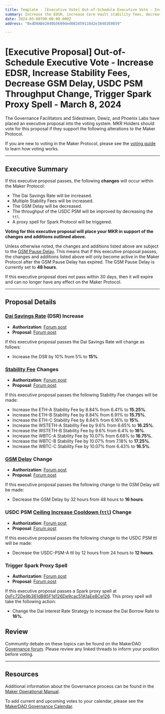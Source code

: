 ```yaml
---
title: Template - [Executive Vote] Out-of-Schedule Executive Vote - Increase EDSR, Increase Stability Fees, Decrease GSM Delay, USDC PSM Throughput Change, Trigger Spark Proxy Spell - March 8, 2024
summary: Increase the EDSR, increase Core Vault stability fees, decrease the GSM delay, reduce the USDC PSM ttl, trigger Spark Proxy Spell.
date: 2024-03-08T00:00:00.000Z
address: "0xdD0AB42848b5609ded083459110d2e38483E0859"

---
```

# [Executive Proposal] Out-of-Schedule Executive Vote - Increase EDSR, Increase Stability Fees, Decrease GSM Delay, USDC PSM Throughput Change, Trigger Spark Proxy Spell - March 8, 2024

The Governance Facilitators and Sidestream, Dewiz, and Phoenix Labs have placed an executive proposal into the voting system. MKR Holders should vote for this proposal if they support the following alterations to the Maker Protocol.

If you are new to voting in the Maker Protocol, please see the [voting guide](https://manual.makerdao.com/governance/voting-in-makerdao/on-chain-governance) to learn how voting works.

---

## Executive Summary

If this executive proposal passes, the following **changes** will occur within the Maker Protocol:
- The Dai Savings Rate will be increased.
- Multiple Stability Fees will be increased.
- The GSM Delay will be decreased.
- The throughput of the USDC PSM will be improved by decreasing the `ttl`.
- A proxy spell for Spark Protocol will be triggered.

**Voting for this executive proposal will place your MKR in support of the changes and additions outlined above.**

Unless otherwise noted, the changes and additions listed above are subject to the [GSM Pause Delay](https://manual.makerdao.com/parameter-index/core/param-gsm-pause-delay). This means that if this executive proposal passes, the changes and additions listed above will only become active in the Maker Protocol after the GSM Pause Delay has expired. The GSM Pause Delay is currently set to **48 hours**.

If this executive proposal does not pass within 30 days, then it will expire and can no longer have any effect on the Maker Protocol.

---

## Proposal Details

### [Dai Savings Rate](https://manual.makerdao.com/parameter-index/core/param-dai-savings-rate) (DSR) Increase

* **Authorization**: [Forum post](https://forum.makerdao.com/t/accelerated-proposal-rate-system-gsm-delay-psm-usdc-a-ttl-changes/23824/3)
* **Proposal**: [Forum post](https://forum.makerdao.com/t/accelerated-proposal-rate-system-gsm-delay-psm-usdc-a-ttl-changes/23824)

If this executive proposal passes the Dai Savings Rate will change as follows:

* Increase the DSR by 10% from 5% to **15%**.

### [Stability Fee](https://mips.makerdao.com/mips/details/MIP104#14-3-1-3-stability-fee-sf-) Changes

* **Authorization**: [Forum post](https://forum.makerdao.com/t/accelerated-proposal-rate-system-gsm-delay-psm-usdc-a-ttl-changes/23824/3)
* **Proposal**: [Forum post](https://forum.makerdao.com/t/accelerated-proposal-rate-system-gsm-delay-psm-usdc-a-ttl-changes/23824)

If this executive proposal passes the following Stability Fee changes will be made:

* Increase the ETH-A Stability Fee by 8.84% from 6.41% to **15.25%**.
* Increase the ETH-B Stability Fee by 8.84% from 6.91% to **15.75%**.
* Increase the ETH-C Stability Fee by 8.84% from 6.16% to **15%**.
* Increase the WSTETH-A Stability Fee by 9.6% from 6.65% to **16.25%**.
* Increase the WSTETH-B Stability Fee by 9.6% from 6.4% to **16%**.
* Increase the WBTC-A Stability Fee by 10.07% from 6.68% to **16.75%**.
* Increase the WBTC-B Stability Fee by 10.07% from 7.18% to **17.25%**.
* Increase the WBTC-C Stability Fee by 10.07% from 6.43% to **16.5%**.

### [GSM Delay](https://mips.makerdao.com/mips/details/MIP113#10-1-gsm-governance-security-module-pause-delay) Change

* **Authorization**: [Forum post](https://forum.makerdao.com/t/accelerated-proposal-rate-system-gsm-delay-psm-usdc-a-ttl-changes/23824/4)
* **Proposal**: [Forum post](https://forum.makerdao.com/t/accelerated-proposal-rate-system-gsm-delay-psm-usdc-a-ttl-changes/23824)

If this executive proposal passes the following change to the GSM Delay will be made:

* Decrease the GSM Delay by 32 hours from 48 hours to **16 hours**.

### USDC PSM [Ceiling Increase Cooldown (`ttl`)](https://mips.makerdao.com/mips/details/MIP104#14-3-1-4-3-ceiling-increase-cooldown-ttl-) Change

* **Authorization**: [Forum post](https://forum.makerdao.com/t/accelerated-proposal-rate-system-gsm-delay-psm-usdc-a-ttl-changes/23824/3)
* **Proposal**: [Forum post](https://forum.makerdao.com/t/accelerated-proposal-rate-system-gsm-delay-psm-usdc-a-ttl-changes/23824)

If this executive proposal passes the following change to the USDC PSM ttl will be made:

* Decrease the USDC-PSM-A ttl by 12 hours from 24 hours to **12 hours**.

### Trigger Spark Proxy Spell

* **Authorization**: [Forum post](https://forum.makerdao.com/t/accelerated-proposal-rate-system-gsm-delay-psm-usdc-a-ttl-changes/23824/3)
* **Proposal**: [Forum post](https://forum.makerdao.com/t/accelerated-proposal-rate-system-gsm-delay-psm-usdc-a-ttl-changes/23824)

If this executive proposal passes a Spark proxy spell at [0xFc72De9b361dB85F1d126De9cac51A1aEe8Ce126](https://etherscan.io/address/0xFc72De9b361dB85F1d126De9cac51A1aEe8Ce126). This proxy spell will take the following action:

* Change the Dai Interest Rate Strategy to increase the Dai Borrow Rate to **16%**.

## Review

Community debate on these topics can be found on the MakerDAO [Governance forum](https://forum.makerdao.com/). Please review any linked threads to inform your position before voting.

---

## Resources

Additional information about the Governance process can be found in the [Maker Operational Manual](https://manual.makerdao.com).

To add current and upcoming votes to your calendar, please see the [MakerDAO Governance Calendar](https://manual.makerdao.com/makerdao/calendars/governance-calendar).
